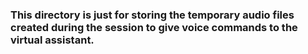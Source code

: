 ### This directory is just for storing the temporary audio files created during the session to give voice commands to the virtual assistant.